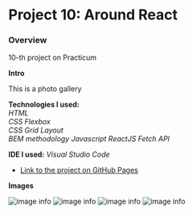 # Project 10: Around React
### Overview  
10-th project on Practicum  
  
**Intro**    
  
This is a photo gallery  
  
**Technologies I used:**  
_HTML_  
_CSS Flexbox_  
_CSS Grid Layout_  
_BEM methodology_
_Javascript_
_ReactJS_
_Fetch API_

**IDE I used:**
_Visual Studio Code_
  
* [Link to the project on GitHub Pages](https://nigberg.github.io/web_project_4/)  
  
**Images**  
  
![image info](./images/item1.jpg) 
![image info](./images/item2.jpg) 
![image info](./images/item3.jpg) 
![image info](./images/item4.jpg) 
